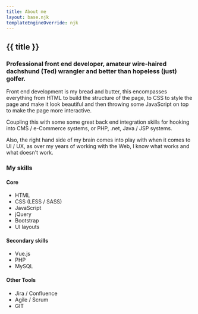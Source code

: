 ```yaml
---
title: About me
layout: base.njk
templateEngineOverride: njk
---
```


<h2>{{ title }}</h2>

<h3>Professional front end developer, amateur wire-haired dachshund (Ted) wrangler and better than hopeless (just) golfer.</h3>


<p>Front end development is my bread and butter, this encompasses everything from HTML to build the structure of the page, to CSS to style the page and make it look beautiful and then throwing some JavaScript on top to make the page more interactive.</p>

<p>Coupling this with some some great back end integration skills for hooking into CMS / e-Commerce systems, or PHP, .net, Java / JSP systems.</p>

<p>Also, the right hand side of my brain comes into play with when it comes to UI / UX, as over my years of working with the Web, I know what works and what doesn't work.</p>


<h3 class="bordered fullwidth">My skills</h3>

<h4 class="pb-2">Core</h4>

<ul class="skills">
    <li class="icn icn-html">HTML</li>
    <li class="icn icn-css">CSS (LESS / SASS)</li>
    <li class="icn icn-js">JavaScript</li>
    <li class="icn icn-jquery">jQuery</li>
    <li class="icn icn-bootstrap">Bootstrap</li>
    <li class="icn icn-ui">UI layouts</li>
</ul>

<h4 class="py-2">Secondary skills</h4>

<ul class="skills">
    <li class="icn icn-vue">Vue.js</li>
    <li class="icn icn-php">PHP</li>
    <li class="icn icn-mysql">MySQL</li>
</ul>

<h4 class="py-2">Other Tools</h4>

<ul class="skills">
    <li class="icn icn-jira">Jira / Confluence</li>
    <li class="icn icn-agile">Agile / Scrum</li>
    <li class="icn icn-git">GIT</li>
</ul>